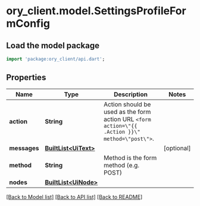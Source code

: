 # ory_client.model.SettingsProfileFormConfig

## Load the model package
```dart
import 'package:ory_client/api.dart';
```

## Properties
Name | Type | Description | Notes
------------ | ------------- | ------------- | -------------
**action** | **String** | Action should be used as the form action URL `<form action=\"{{ .Action }}\" method=\"post\">`. | 
**messages** | [**BuiltList&lt;UiText&gt;**](UiText.md) |  | [optional] 
**method** | **String** | Method is the form method (e.g. POST) | 
**nodes** | [**BuiltList&lt;UiNode&gt;**](UiNode.md) |  | 

[[Back to Model list]](../README.md#documentation-for-models) [[Back to API list]](../README.md#documentation-for-api-endpoints) [[Back to README]](../README.md)


